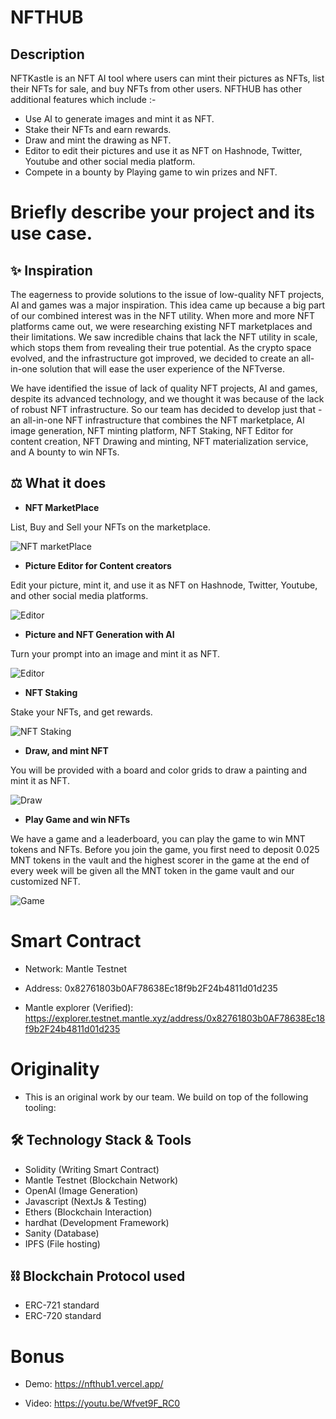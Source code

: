 # NFTHUB

## Description

NFTKastle is an NFT AI tool where users can mint their pictures as NFTs, list their NFTs for sale, and buy NFTs from other users. NFTHUB has other additional features which include :-

- Use AI to generate images and mint it as NFT.
- Stake their NFTs and earn rewards.
- Draw and mint the drawing as NFT.
- Editor to edit their pictures and use it as NFT on Hashnode, Twitter, Youtube and other social media platform.
- Compete in a bounty by Playing game to win prizes and NFT.

# Briefly describe your project and its use case.

## ✨ Inspiration

The eagerness to provide solutions to the issue of low-quality NFT projects, AI and games was a major inspiration. This idea came up because a big part of our combined interest was in the NFT utility. When more and more NFT platforms came out, we were researching existing NFT marketplaces and their limitations. We saw incredible chains that lack the NFT utility in scale, which stops them from revealing their true potential. As the crypto space evolved, and the infrastructure got improved, we decided to create an all-in-one solution that will ease the user experience of the NFTverse.

We have identified the issue of lack of quality NFT projects, AI and games, despite its advanced technology, and we thought it was because of the lack of robust NFT infrastructure. So our team has decided to develop just that - an all-in-one NFT infrastructure that combines the NFT marketplace, AI image generation, NFT minting platform, NFT Staking, NFT Editor for content creation, NFT Drawing and minting, NFT materialization service, and A bounty to win NFTs.

## ⚖ What it does

- **NFT MarketPlace**

List, Buy and Sell your NFTs on the marketplace.

![NFT marketPlace](<./assets/Screenshot%20(130).png>)

- **Picture Editor for Content creators**

Edit your picture, mint it, and use it as NFT on Hashnode, Twitter, Youtube, and other social media platforms.

![Editor](<./assets/Screenshot%20(132).png>)

- **Picture and NFT Generation with AI**

Turn your prompt into an image and mint it as NFT.

![Editor](<./assets/Screenshot%20(131).png>)

- **NFT Staking**

Stake your NFTs, and get rewards.

![NFT Staking](<./assets/Screenshot%20(134).png>)

- **Draw, and mint NFT**

You will be provided with a board and color grids to draw a painting and mint it as NFT.

![Draw](<./assets/Screenshot%20(133).png>)

- **Play Game and win NFTs**

We have a game and a leaderboard, you can play the game to win MNT tokens and NFTs. Before you join the game, you first need to deposit 0.025 MNT tokens in the vault and the highest scorer in the game at the end of every week will be given all the MNT token in the game vault and our customized NFT.

![Game](<./assets/Screenshot%20(129).png>)

# Smart Contract

- Network: Mantle Testnet

- Address: 0x82761803b0AF78638Ec18f9b2F24b4811d01d235

- Mantle explorer (Verified): https://explorer.testnet.mantle.xyz/address/0x82761803b0AF78638Ec18f9b2F24b4811d01d235


# Originality

- This is an original work by our team. We build on top of the following tooling:

## 🛠 Technology Stack & Tools

- Solidity (Writing Smart Contract)
- Mantle Testnet (Blockchain Network)
- OpenAI (Image Generation)
- Javascript (NextJs & Testing)
- Ethers (Blockchain Interaction)
- hardhat (Development Framework)
- Sanity (Database)
- IPFS (File hosting)

## ⛓ Blockchain Protocol used

- ERC-721 standard
- ERC-720 standard

# Bonus

- Demo: https://nfthub1.vercel.app/

- Video: https://youtu.be/Wfvet9F_RC0
